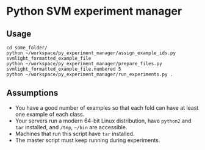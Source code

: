 Python SVM experiment manager
=============================

Usage
-----

```
cd some_folder/
python ~/workspace/py_experiment_manager/assign_example_ids.py svmlight_formatted_example_file
python ~/workspace/py_experiment_manager/prepare_files.py svmlight_formatted_example_file.numbered 5
python ~/workspace/py_experiment_manager/run_experiments.py .
```


Assumptions
-----------

* You have a good number of examples so that each fold can have at least one example of each class.
* Your servers run a modern 64-bit Linux distribution, have ```python2``` and ```tar``` installed, and ```/tmp```, ```~/bin``` are accessible.
* Machines that run this script have ```tar``` installed.
* The master script must keep running during experiments.
